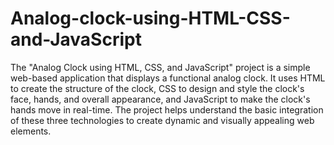 # Analog-clock-using-HTML-CSS-and-JavaScript
The "Analog Clock using HTML, CSS, and JavaScript" project is a simple web-based application that displays a functional analog clock. It uses HTML to create the structure of the clock, CSS to design and style the clock's face, hands, and overall appearance, and JavaScript to make the clock's hands move in real-time. The project helps understand the basic integration of these three technologies to create dynamic and visually appealing web elements.
